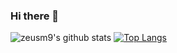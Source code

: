 ### Hi there 👋

<!--
**zeusm9/zeusm9** is a ✨ _special_ ✨ repository because its `README.md` (this file) appears on your GitHub profile.

Here are some ideas to get you started:

- 🔭 I’m currently working on ...
- 🌱 I’m currently learning ...
- 👯 I’m looking to collaborate on ...
- 🤔 I’m looking for help with ...
- 💬 Ask me about ...
- 📫 How to reach me: ...
- 😄 Pronouns: ...
- ⚡ Fun fact: ...
-->

![zeusm9's github stats](https://github-readme-stats.vercel.app/api?username=zeusm9&theme=darcula&show_icons=true)
[![Top Langs](https://github-readme-stats.vercel.app/api/top-langs/?username=zeusm9)](https://github.com/zeusm9/github-readme-stats)
